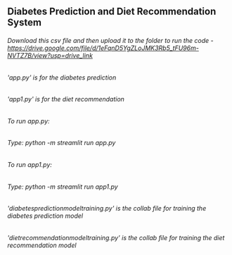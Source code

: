 ﻿## Diabetes Prediction and Diet Recommendation System

 
###### Download this csv file and then upload it to the folder to run the code - https://drive.google.com/file/d/1eFqnD5YgZLoJMK3Rb5_tFU96m-NVTZ7B/view?usp=drive_link
###### 'app.py' is for the diabetes prediction 
###### 'app1.py' is for the diet recommendation

###### To run app.py:
###### Type: python -m streamlit run app.py

###### To run app1.py:
###### Type: python -m streamlit run app1.py

###### 'diabetespredictionmodeltraining.py' is the collab file for training the diabetes prediction model
###### 'dietrecommendationmodeltraining.py' is the collab file for training the diet recommendation model



